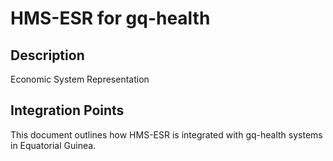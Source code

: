 # HMS-ESR for gq-health

## Description

Economic System Representation

## Integration Points

This document outlines how HMS-ESR is integrated with gq-health systems in Equatorial Guinea.
